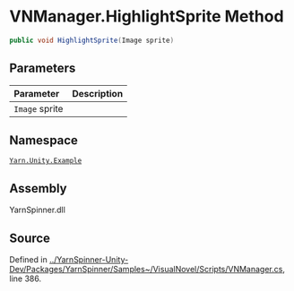 <!-- This file was generated by a tool. Do not edit this file by hand. -->

# VNManager.HighlightSprite Method


```csharp
public void HighlightSprite(Image sprite)
```

## Parameters
|Parameter|Description|
|:---|:---|
|`Image` sprite||


## Namespace
[`Yarn.Unity.Example`](/api/csharp/yarn.unity.example/README.md)

## Assembly
YarnSpinner.dll

## Source
Defined in [../YarnSpinner-Unity-Dev/Packages/YarnSpinner/Samples~/VisualNovel/Scripts/VNManager.cs](https://github.com/YarnSpinnerTool/YarnSpinner-Unity//blob/develop/Samples~/VisualNovel/Scripts/VNManager.cs#L386), line 386.
